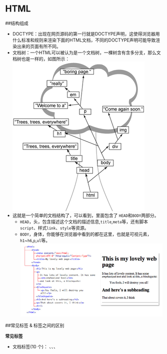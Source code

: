 # HTML


##结构组成

- DOCTYPE：出现在网页源码的第一行就是DOCTYPE声明，这使得浏览器用什么标准和规则来渲染下面的HTML文档，不同的DOCTYPE声明可能导致渲染出来的页面有所不同。
- 文档树：一个HTML可以被认为是一个文档树，一棵树含有含多分支，那么文档树也是一样的，如图所示：
![](./img/html-tree.gif)
- 这就是一个简单的文档结构了，可以看到，里面包含了	`HEAD`和`BODY`两部分。
	- `HEAD`，头，包含描述这个文档的描述信息,`title`,`meta`等，还有脚本`script`、样式`link`、`style`等资源。 
	- `BODY`，身体，你能够在浏览器中看到的都在这里，也就是可视元素，`h1`~`h6`,`p`,`ul`等。
![](./img/html.jpg)

##常见标签 & 标签之间的区别

**常见标签**

- 文档标签(10 个)：
		<html>、<head>、<body>、<title>、<meta>、<base>、<style>、<link>、<script>、<noscript> 

- 框架标签(4个)：
		<frame>、<frameset>、<iframe>、<noframes> 

- 3、布局标签(1个)：
		<div> 
- 4、表格标签(10 个)：
		<table>、<thead>、<tbody>、<tfoot>、<tr>、<td>、<th>、<col>、<colgroup>、<caption> 

- 表单标签(10 个)：
		<from>、<input>、<textarea>、<button>、<select>、<optgroup>、<option>、<label>、<fieldset>、<legend> 

- 列表标签(6个)：
		<ul>、<ol>、<li>、<dl>、<dt>、<dd> 

- 链接标签(1个)：
		<a> 

- 多媒体标签(5个)：
		<img>、<map>、<area>、<object>、<param> 

- 文章标签：
		<h1> - <h6> 、<p>、<br>、<span>、<bdo>、<pre>、<acronym>、<abbr>、<blockquote>、<q>、<ins>、<del>、<address> 

- 字体样式标签：
		<tt>、<i>、<b>、<big>、<small>、<em>、<strong>、<dfn>、<code>、<samp>、<kbd>、<var>、<cite>、<sup>、<sub> 

- 特殊标签(3个)：
		<!DOCTYPE>、<!-- -->、<hr>

**元素之间的区别**

按照布局的特性可以分为块级元素、内联元素和内联块级元素：
- 块级元素：block，总是在新的行开始，每一元素独站一行，宽度默认是父级元素的100%，比如：`div`、`h1`等。
- 内联元素：inline，和其他元素在同一行上，宽和高不可以设定，比如：`span`,`strong`，`a`等。
- 内联块级元素：inline-block，元素呈现是内联元素，保持在同一行，和inline的区别是可以设置宽高，比如：`img`、`button`、`input`、`select`。

##规范&语义化

**规范**：写Web页面就像我们建设房子一样，地基牢固，房子才不会倒。同样的，我们制作Web页面也是一样的，一个良好的HTML结构是制作一个网站的开始，良好的CSS只存在同样良好的HTML中。

- **DOCTYPE的声明：**统一使用严格型的`<!DOCTYPE html>`。
- **正确的代码缩进：**在平时的代码编辑中，应该使用缩进，提高代码的可读性。
- **正确的标签嵌套：**层级嵌套是有一定规范的，这个自己记住几点就行了：`td`应该放在`tr`当中，`dt`应该放在`dl`当中，`p`里面不能放`div`，内联元素里面不能放块级元素。
- **删除不必要的标签：**：比如下面一段代码：
		
		<div>
			<ul>
				<li>item 0</li>
				<li>item 1</li>
			</ul>
		</div>
	如果`ul`只是单独占一行，那么就可以删除div，避免不必要的嵌套，因为嵌套越深，浏览器渲染花的时间就会越长。

- **更好的命名：**代码即注释，我们应该按照功能块来给元素设置id或者class名，而不是按照元素的外观来命名，比如一个蓝色的导航栏，应该用`main-nav`、`sub-nav`来命名，而不是`blue-nav`，维护这段代码的人看见命名即可知道该块是做什么的。

- **语义化**
在写代码中，尽量使用合适的语义化标签，比如`h1`、`dl`、`nav`、`nav`,`footer`，`article`等要使搜索引擎收录我们的网页，其前提是要让搜索引擎的Spider能读懂我们的Web文件，搜索引擎Spider阅读网页的根据便是HTML规范，通过对HTML代码的分析，Spider才能判断网页内容，在此基础上才能判断针对相应关键词的相关性。另外，有效的HTML也可以保证Web页面可以在多种浏览器下被正确解释，避免同一个页面在不同的浏览器上显示不同的页面，同时，这对于提高网站的可用性方面也是有着极大好处的。

##练习&实践，如何写出一个规范的HTML文档

目的：了解HTML的定义、概念、发展简史，掌握常用HTML标签的含义、用法，能够基于设计稿来合理规划HTML文档结构，理解语义化，合理地使用HTML标签来构建页面。

按照下列图片，用语义化标签写出HTML结构，不用写CSS，可以使用HTML5的标签：
![](./img/html-homework.jpg)

- 结构组成
- 常见标签，标签之间的区别
- 常见属性，作用
- 规范、语义化
- 练习实践，如何写出一个符合规范的html文档
##参考资料
- [Mozilla Developer Network](Mozilla Developer Network "https://developer.mozilla.org/zh-CN/docs/Web/Tutorials")
- [Basic Structure of a Web Page](http://www.sitepoint.com/web-foundations/basic-structure-of-a-web-page/)
- [如何规范大型网站的HTML代码](http://www.mahaixiang.cn/html/648.html)
- [HTML+CSS基础课程](http://www.imooc.com/learn/9)